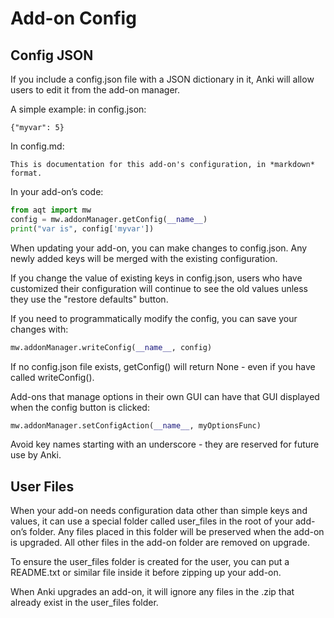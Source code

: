 # Add-on Config

## Config JSON

If you include a config.json file with a JSON dictionary in it, Anki will allow users to edit it from the add-on manager.

A simple example: in config.json:

    {"myvar": 5}

In config.md:

    This is documentation for this add-on's configuration, in *markdown* format.

In your add-on’s code:

```python
from aqt import mw
config = mw.addonManager.getConfig(__name__)
print("var is", config['myvar'])
```

When updating your add-on, you can make changes to config.json. 
Any newly added keys will be merged with the existing configuration.

If you change the value of existing keys in config.json, users who have customized their configuration will continue to see the old values unless they use the "restore defaults" button.

If you need to programmatically modify the config, you can save your changes with:

```python
mw.addonManager.writeConfig(__name__, config)
```

If no config.json file exists, getConfig() will return None - even if you have called writeConfig().

Add-ons that manage options in their own GUI can have that GUI displayed when the config button is clicked:

```python
mw.addonManager.setConfigAction(__name__, myOptionsFunc)
```

Avoid key names starting with an underscore - they are reserved for future use by Anki.

## User Files

When your add-on needs configuration data other than simple keys and values, it can use a special folder called user_files in the root of your add-on’s folder. Any files placed in this folder will be preserved when the add-on is upgraded. All other files in the add-on folder are
removed on upgrade.

To ensure the user_files folder is created for the user, you can put a README.txt or similar file inside it before zipping up your add-on.

When Anki upgrades an add-on, it will ignore any files in the .zip that already exist in the user_files folder.
